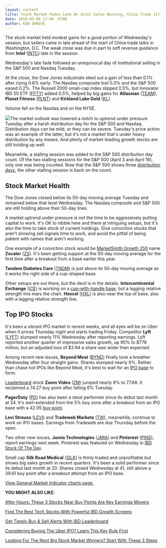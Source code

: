```yaml
---
layout: content
title: Stock Market Fades Late On Intel Sales Warning, China Trade Jitters
date: 2019-05-08 17:44 -0700
author: KEN SHREVE
---
```






The stock market held modest gains for a good portion of Wednesday's session, but sellers came in late ahead of the start of China trade talks in Washington, D.C. The weak close was due in part to soft revenue guidance from **Intel** ([INTC](https://research.investors.com/quote.aspx?symbol=INTC)) late in the session.




Wednesday's late fade followed an unequivocal day of institutional selling in the S&P 500 and Nasdaq Tuesday.


At the close, the Dow Jones industrials eked out a gain of less than 0.1% after rising 0.6% early. The Nasdaq composite lost 0.3% and the S&P 500 eased 0.2%. The Russell 2000 small-cap index slipped 0.5%, but Innovator IBD 50 ETF ([FFTY](https://research.investors.com/quote.aspx?symbol=FFTY)) added 0.5%, helped by big gains for **Atlassian** ([TEAM](https://research.investors.com/quote.aspx?symbol=TEAM)), **Planet Fitness** ([PLNT](https://research.investors.com/quote.aspx?symbol=PLNT)) and **Kirkland Lake Gold** ([KL](https://research.investors.com/quote.aspx?symbol=KL)).


Volume fell on the Nasdaq and on the NYSE.


![](https://www.investors.com/wp-content/uploads/2019/05/MP050819-254x300.jpg)The market outlook was lowered a notch to uptrend under pressure Tuesday after a harsh distribution day for the S&P 500 and Nasdaq. Distribution days can be mild, or they can be severe. Tuesday's price action was an example of the latter, but it's not a market that's under heavy distribution by any means. And plenty of market-leading growth stocks are still holding up well.


Meanwhile, a stalling session was added to the S&P 500 distribution day count. Of the two stalling sessions for the S&P 500 (April 3 and April 16), only one was being counted. Now that the S&P 500 shows three [distribution days](https://www.investors.com/ibd-university/market-timing/market-tops/), the other stalling session is back on the count.


Stock Market Health
-------------------


The Dow Jones closed below its 50-day moving average Tuesday and remained below that level Wednesday. The Nasdaq composite and S&P 500 are still holding above their 50-day lines.


A market uptrend under pressure is not the time to be aggressively putting capital to work. It's OK to nibble here and there at intriguing setups, but it's also the time to take stock of current holdings. Give conviction stocks that aren't showing sell signals time to work, and avoid the pitfall of being patient with names that aren't working.


One example of a conviction stock would be [MarketSmith Growth 250](https://marketsmith.investors.com) name **Zscaler** ([ZS](https://research.investors.com/quote.aspx?symbol=ZS)). It's been getting support at the 50-day moving average for the first time after a breakout from a base earlier this year.


**Tandem Diabetes Care** ([TNDM](https://research.investors.com/quote.aspx?symbol=TNDM)) is just above its 50-day moving average as it works the right side of a cup-shaped base.


Other setups are out there, but the devil is in the details. **Intercontinental Exchange** ([ICE](https://research.investors.com/quote.aspx?symbol=ICE)) is working on a [cup-with-handle base](https://www.investors.com/how-to-invest/investors-corner/the-basics-how-to-analyze-a-stocks-cup-with-handle/), but a lagging relative strength line mars the chart. **Hexcel** ([HXL](https://research.investors.com/quote.aspx?symbol=HXL)) is also near the top of base, also with a lagging relative strength line.


Top IPO Stocks
--------------


It's been a vibrant IPO market in recent weeks, and all eyes will be on Uber when it prices Thursday night and starts trading Friday. Competitor **Lyft** ([LYFT](https://research.investors.com/quote.aspx?symbol=LYFT)) slumped nearly 11% Wednesday after reporting earnings. Lyft reported another quarter of impressive sales growth, up 95% to $776 million, but an adjusted loss of $3.94 a share was wider than expected.


Among recent new issues, **Beyond Meat** ([BYND](https://research.investors.com/quote.aspx?symbol=BYND)) finally took a breather Wednesday after four straight gains. Shares slumped nearly 9%. Rather than chase hot IPOs like Beyond Meat, it's best to wait for an [IPO base](https://www.investors.com/how-to-invest/investors-corner/ipo-bases-rich-gains/) to form.


[Leaderboard](https://leaderboard.investors.com) stock **Zoom Video** ([ZM](https://research.investors.com/quote.aspx?symbol=ZM)) jumped nearly 6% to 77.68. It reclaimed a 74.27 buy point after falling 6% Tuesday.


**PagerDuty** ([PD](https://research.investors.com/quote.aspx?symbol=PD)) has also been a stout performer since its debut last month at 24. It's well-extended from the 5% buy zone after a breakout from an IPO base with a 42.05 [buy point](https://www.investors.com/how-to-invest/investors-corner/chart-reading-basics-how-a-buy-point-marks-a-time-of-opportunity/).


**Levi Strauss** ([LEVI](https://research.investors.com/quote.aspx?symbol=LEVI)) and **Tradeweb Markets** ([TW](https://research.investors.com/quote.aspx?symbol=TW)), meanwhile, continue to work on IPO bases. Earnings from Tradeweb are due Thursday before the open.


Two other new issues, **Jumia Technologies** ([JMIA](https://research.investors.com/quote.aspx?symbol=JMIA)) and **Pinterest** ([PINS](https://research.investors.com/quote.aspx?symbol=PINS)), report earnings next week. Pinterest was featured on Wednesday in [IBD Stock Of The Day](https://www.investors.com/research/ibd-stock-of-the-day/pinterest-stock-ipos-base-etf/).


Small cap **Silk Road Medical** ([SILK](https://research.investors.com/quote.aspx?symbol=SILK)) is thinly traded and unprofitable but shows big sales growth in recent quarters. It's been a solid performer since its debut last month at 20. Shares closed Wednesday at 41, still above a 39.61 buy point after a breakout attempt from an IPO base.


[View General Market Indicator charts page.](https://www.investors.com/wp-content/uploads/2019/05/IBD0805152536GMI2.pdf)


**YOU MIGHT ALSO LIKE**:


[After Hours: These 3 Stocks Near Buy Points Are Key Earnings Movers](https://www.investors.com/market-trend/stock-market-today/dow-jones-futures-stock-market-rally-china-trade-news-disney-roku-etsy/)


[Find The Best Tech Stocks With Powerful IBD Growth Screens](https://www.investors.com/how-to-invest/investors-corner/find-the-best-tech-stocks-with-powerful-ibd-growth-screens/)


[Get Timely Buy & Sell Alerts With IBD Leaderboard](https://www.investors.com/product/leaderboard/?artProdLink=Leaderboard)


[Considering Buying The Uber IPO? Learn This Key Rule First](https://www.investors.com/how-to-invest/uber-ipo-lyft-facebook-alibaba-how-to-buy-ipo-stocks/)


[Looking For The Next Big Stock Market Winners? Start With These 3 Steps](https://www.investors.com/research/how-to-invest-in-the-stock-market-start-with-a-simple-routine/)




